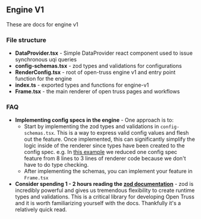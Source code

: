 ## Engine V1

These are docs for engine v1

### File structure

- **DataProvider.tsx** - Simple DataProvider react component used to issue synchronous uqi queries
- **config-schemas.tsx** - zod types and validations for configurations
- **RenderConfig.tsx** - root of open-truss engine v1 and entry point function for the engine
- **index.ts** - exported types and functions for engine-v1
- **Frame.tsx** - the main renderer of open truss pages and workflows

### FAQ

- **Implementing config specs in the engine** - One approach is to:
  - Start by implementing the zod types and validations in `config-schemas.tsx`. This is a way to express valid config values and flesh out the feature. Once implemented, this can significantly simplify the logic inside of the renderer since types have been created to the config spec. e.g. In [this example](https://github.com/open-truss/open-truss/commit/52094d82164cfaa84c65850da07267e2e72bd30b) we reduced one config spec feature from 8 lines to 3 lines of renderer code because we don't have to do type checking.
  - After implementing the schemas, you can implement your feature in `Frame.tsx`
- **Consider spending 1 - 2 hours reading the [zod documentation](https://zod.dev)** - zod is incredibly powerful and gives us tremendous flexibility to create runtime types and validations. This is a critical library for developing Open Truss and it is worth familiarizing yourself with the docs. Thankfully it's a relatively quick read.
